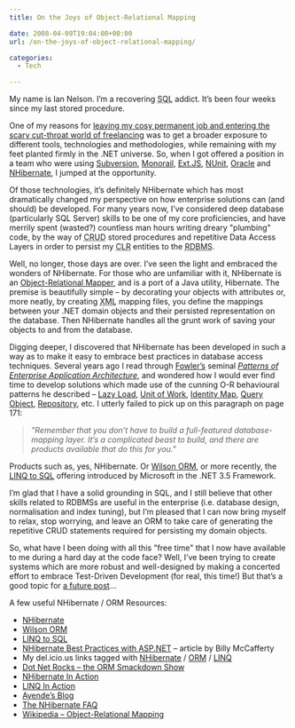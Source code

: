 ```yaml
---
title: On the Joys of Object-Relational Mapping

date: 2008-04-09T19:04:00+00:00
url: /on-the-joys-of-object-relational-mapping/

categories:
  - Tech

---
```

<!--kg-card-begin: html-->

My name is Ian Nelson. I’m a recovering <acronym title="Structured Query Language">SQL</acronym> addict. It’s been four weeks since my last stored procedure.

One of my reasons for [leaving my cosy permanent job and entering the scary cut-throat world of freelancing][1] was to get a broader exposure to different tools, technologies and methodologies, while remaining with my feet planted firmly in the .NET universe. So, when I got offered a position in a team who were using [Subversion][2], [Monorail][3], [Ext.JS][4], [NUnit][5], [Oracle][6] and [NHibernate][7], I jumped at the opportunity.

Of those technologies, it’s definitely NHibernate which has most dramatically changed my perspective on how enterprise solutions can (and should) be developed. For many years now, I’ve considered deep database (particularly SQL Server) skills to be one of my core proficiencies, and have merrily spent (wasted?) countless man hours writing dreary "plumbing" code, by the way of <acronym title="Create, Read, Update, Delete">CRUD</acronym> stored procedures and repetitive Data Access Layers in order to persist my <acronym title="Common Language Runtime">CLR</acronym> entities to the <acronym title="Relational Database Management System">RDBMS</acronym>.

Well, no longer, those days are over. I’ve seen the light and embraced the wonders of NHibernate. For those who are unfamiliar with it, NHibernate is an [Object-Relational Mapper][8], and is a port of a Java utility, Hibernate. The premise is beautifully simple &#8211; by decorating your objects with attributes or, more neatly, by creating <acronym title="eXtensible Markup Language">XML</acronym> mapping files, you define the mappings between your .NET domain objects and their persisted representation on the database. Then NHibernate handles all the grunt work of saving your objects to and from the database.

Digging deeper, I discovered that NHibernate has been developed in such a way as to make it easy to embrace best practices in database access techniques. Several years ago I read through [Fowler’s][9] seminal _[Patterns of Enterprise Application Architecture][10]_, and wondered how I would ever find time to develop solutions which made use of the cunning O-R behavioural patterns he described &#8211; [Lazy Load][11], [Unit of Work][12], [Identity Map][13], [Query Object][14], [Repository][15], etc. I utterly failed to pick up on this paragraph on page 171:

> _"Remember that you don’t have to build a full-featured database-mapping layer. It’s a complicated beast to build, and there are products available that do this for you."_

Products such as, yes, NHibernate. Or [Wilson ORM][16], or more recently, the [LINQ to SQL][17] offering introduced by Microsoft in the .NET 3.5 Framework.

I’m glad that I have a solid grounding in SQL, and I still believe that other skills related to RDBMSs are useful in the enterprise (i.e. database design, normalisation and index tuning), but I’m pleased that I can now bring myself to relax, stop worrying, and leave an ORM to take care of generating the repetitive CRUD statements required for persisting my domain objects.

So, what have I been doing with all this "free time" that I now have available to me during a hard day at the code face? Well, I’ve been trying to create systems which are more robust and well-designed by making a concerted effort to embrace Test-Driven Development (for real, this time!) But that’s a good topic for [a future post][18]&#8230;

A few useful NHibernate / ORM Resources:

  * [NHibernate][7]
  * [Wilson ORM][19]
  * [LINQ to SQL][17]
  * [NHibernate Best Practices with ASP.NET][20] &#8211; article by Billy McCafferty
  * My del.icio.us links tagged with [NHibernate][21] / [ORM][22] / [LINQ][23]
  * [Dot Net Rocks &#8211; the ORM Smackdown Show][24]
  * [NHibernate In Action][25]
  * [LINQ In Action][26]
  * [Ayende’s Blog][27]
  * [The NHibernate FAQ][28]
  * [Wikipedia &#8211; Object-Relational Mapping][8]

<!--kg-card-end: html-->

 [1]: https://blog.iannelson.uk/going-for-it/
 [2]: http://subversion.tigris.org/
 [3]: http://www.castleproject.org/MonoRail/
 [4]: http://extjs.com/
 [5]: http://www.nunit.org
 [6]: http://www.oracle.com/database/index.html
 [7]: http://www.nhibernate.org
 [8]: http://en.wikipedia.org/wiki/Object-relational_mapping
 [9]: http://www.martinfowler.com
 [10]: http://www.amazon.co.uk/gp/product/0321127420?ie=UTF8&tag=ianesbl-21&linkCode=as2&camp=1634&creative=6738&creativeASIN=0321127420
 [11]: http://martinfowler.com/eaaCatalog/lazyLoad.html
 [12]: http://martinfowler.com/eaaCatalog/unitOfWork.html
 [13]: http://martinfowler.com/eaaCatalog/identityMap.html
 [14]: http://martinfowler.com/eaaCatalog/queryObject.html
 [15]: http://martinfowler.com/eaaCatalog/repository.html
 [16]: http://www.ormapper.net/
 [17]: http://msdn2.microsoft.com/en-us/library/bb425822.aspx
 [18]: https://blog.iannelson.uk/12-reasons-why-i-love-unit-tests/
 [19]: http://www.ormapper.net
 [20]: http://www.codeproject.com/KB/architecture/NHibernateBestPractices.aspx
 [21]: http://del.icio.us/ianfnelson/nhibernate
 [22]: http://del.icio.us/ianfnelson/orm
 [23]: http://del.icio.us/ianfnelson/linq
 [24]: http://www.dotnetrocks.com/default.aspx?showNum=240
 [25]: http://www.amazon.co.uk/gp/product/1932394923?ie=UTF8&tag=ianesbl-21&linkCode=as2&camp=1634&creative=6738&creativeASIN=1932394923
 [26]: http://www.amazon.co.uk/gp/product/1933988169?ie=UTF8&tag=ianesbl-21&linkCode=as2&camp=1634&creative=6738&creativeASIN=1933988169
 [27]: http://www.ayende.com/
 [28]: http://blogs.hibernatingrhinos.com/nhibernate/Default.aspx